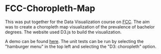 # FCC-Choropleth-Map

This was put together for the Data Visualization course on [FCC](https://www.freecodecamp.org/certification/fcc21752981-84f1-47db-a786-eea26f47141e/data-visualization). The aim was to create a choropleth map visualization of the prevalence of bachelor degrees. The website used D3.js to build the visualization.

A demo can be found [here](https://normanrichardson.github.io/FCC-Choropleth-Map/). The unit tests can be run by selecting the "hamburger menu" in the top left and selecting the "D3: choropleth" option.

